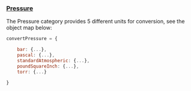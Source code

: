 ### [Pressure](https://gist.github.com/jgphilpott/f859fc640abffc70d385925b98a1a8b0)

The Pressure category provides 5 different units for conversion, see the object map below:

```js
convertPressure = {

    bar: {...},
    pascal: {...},
    standardAtmospheric: {...},
    poundSquareInch: {...},
    torr: {...}

}
```